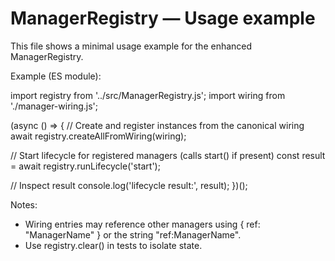 # ManagerRegistry — Usage example

This file shows a minimal usage example for the enhanced ManagerRegistry.

Example (ES module):

import registry from '../src/ManagerRegistry.js';
import wiring from './manager-wiring.js';

(async () => {
  // Create and register instances from the canonical wiring
  await registry.createAllFromWiring(wiring);

  // Start lifecycle for registered managers (calls start() if present)
  const result = await registry.runLifecycle('start');

  // Inspect result
  console.log('lifecycle result:', result);
})();

Notes:
- Wiring entries may reference other managers using { ref: "ManagerName" } or the string "ref:ManagerName".
- Use registry.clear() in tests to isolate state.